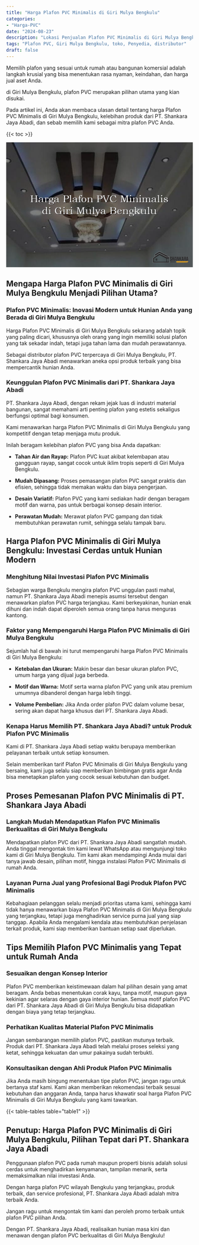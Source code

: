 ```yaml
---
title: "Harga Plafon PVC Minimalis di Giri Mulya Bengkulu"
categories: 
- "Harga-PVC"
date: "2024-08-23"
description: "Lokasi Penjualan Plafon PVC Minimalis di Giri Mulya Bengkulu bagi hunian, kantor, dan ritel. Material terbaik, pilihan motif, variasi warna modern, beserta jasa pemasangan oleh tenaga ahli berpengalaman dan garansi resmi!|Layanan penjualan Plafon PVC Minimalis di Giri Mulya Bengkulu untuk keperluan hunian, perkantoran, maupun toko, dengan panel unggulan dan pemasangan oleh tim berpengalaman dan jaminan resmi.|Pilihan Plafon PVC Minimalis di Giri Mulya Bengkulu yang terbukti bagi tempat tinggal, office, serta gerai, bersama panel terbaik dan penempatan oleh tenaga ahli profesional dan garansi resmi.|Penyediaan Plafon PVC Minimalis di Giri Mulya Bengkulu untuk tempat tinggal, perkantoran, serta ritel, beserta produk berkualitas dan penempatan ditangani oleh teknisi berpengalaman, dilengkapi beserta garansi resmi.}"
tags: "Plafon PVC, Giri Mulya Bengkulu, toko, Penyedia, distributor"
draft: false
---
```


Memilih plafon yang sesuai untuk rumah atau bangunan komersial adalah langkah krusial yang bisa menentukan rasa nyaman, keindahan, dan harga jual aset Anda.

di Giri Mulya Bengkulu, plafon PVC merupakan pilihan utama yang kian disukai.

Pada artikel ini, Anda akan membaca ulasan detail tentang harga Plafon PVC Minimalis di Giri Mulya Bengkulu, kelebihan produk dari PT. Shankara Jaya Abadi, dan sebab memilih kami sebagai mitra plafon PVC Anda.

{{< toc >}}

![Harga Plafon PVC Minimalis di Giri Mulya Bengkulu](/images/Harga-PVC/Harga-Plafon-PVC-Minimalis-di-Giri-Mulya-Bengkulu.png)


## Mengapa Harga Plafon PVC Minimalis di Giri Mulya Bengkulu Menjadi Pilihan Utama?

### Plafon PVC Minimalis: Inovasi Modern untuk Hunian Anda yang Berada di Giri Mulya Bengkulu

Harga Plafon PVC Minimalis di Giri Mulya Bengkulu sekarang adalah topik yang paling dicari, khususnya oleh orang yang ingin memiliki solusi plafon yang tak sekadar indah, tetapi juga tahan lama dan mudah perawatannya.

Sebagai distributor plafon PVC terpercaya di Giri Mulya Bengkulu, PT. Shankara Jaya Abadi menawarkan aneka opsi produk terbaik yang bisa mempercantik hunian Anda.

### Keunggulan Plafon PVC Minimalis dari PT. Shankara Jaya Abadi

PT. Shankara Jaya Abadi, dengan rekam jejak luas di industri material bangunan, sangat memahami arti penting plafon yang estetis sekaligus berfungsi optimal bagi konsumen.

Kami menawarkan harga Plafon PVC Minimalis di Giri Mulya Bengkulu yang kompetitif dengan tetap menjaga mutu produk.

Inilah beragam kelebihan plafon PVC yang bisa Anda dapatkan:

- **Tahan Air dan Rayap:** Plafon PVC kuat akibat kelembapan atau gangguan rayap, sangat cocok untuk iklim tropis seperti di Giri Mulya Bengkulu.

- **Mudah Dipasang:** Proses pemasangan plafon PVC sangat praktis dan efisien, sehingga tidak memakan waktu dan biaya pengerjaan.

- **Desain Variatif:** Plafon PVC yang kami sediakan hadir dengan beragam motif dan warna, pas untuk berbagai konsep desain interior.

- **Perawatan Mudah:** Merawat plafon PVC gampang dan tidak membutuhkan perawatan rumit, sehingga selalu tampak baru.

## Harga Plafon PVC Minimalis di Giri Mulya Bengkulu: Investasi Cerdas untuk Hunian Modern

### Menghitung Nilai Investasi Plafon PVC Minimalis

Sebagian warga Bengkulu mengira plafon PVC unggulan pasti mahal, namun PT. Shankara Jaya Abadi menepis asumsi tersebut dengan menawarkan plafon PVC harga terjangkau. Kami berkeyakinan, hunian enak dihuni dan indah dapat diperoleh semua orang tanpa harus menguras kantong.

### Faktor yang Mempengaruhi Harga Plafon PVC Minimalis di Giri Mulya Bengkulu

Sejumlah hal di bawah ini turut mempengaruhi harga Plafon PVC Minimalis di Giri Mulya Bengkulu:

- **Ketebalan dan Ukuran:** Makin besar dan besar ukuran plafon PVC, umum harga yang dijual juga berbeda.

- **Motif dan Warna:** Motif serta warna plafon PVC yang unik atau premium umumnya dibanderol dengan harga lebih tinggi.

- **Volume Pembelian:** Jika Anda order plafon PVC dalam volume besar, sering akan dapat harga khusus dari PT. Shankara Jaya Abadi.

### Kenapa Harus Memilih PT. Shankara Jaya Abadi? untuk Produk Plafon PVC Minimalis

Kami di PT. Shankara Jaya Abadi setiap waktu berupaya memberikan pelayanan terbaik untuk setiap konsumen.

Selain memberikan tarif Plafon PVC Minimalis di Giri Mulya Bengkulu yang bersaing, kami juga selalu siap memberikan bimbingan gratis agar Anda bisa menetapkan plafon yang cocok sesuai kebutuhan dan budget.

## Proses Pemesanan Plafon PVC Minimalis di PT. Shankara Jaya Abadi

### Langkah Mudah Mendapatkan Plafon PVC Minimalis Berkualitas di Giri Mulya Bengkulu

Mendapatkan plafon PVC dari PT. Shankara Jaya Abadi sangatlah mudah. Anda tinggal mengontak tim kami lewat WhatsApp atau mengunjungi toko kami di Giri Mulya Bengkulu. Tim kami akan mendampingi Anda mulai dari tanya jawab desain, pilihan motif, hingga instalasi Plafon PVC Minimalis di rumah Anda.

### Layanan Purna Jual yang Profesional Bagi Produk Plafon PVC Minimalis

Kebahagiaan pelanggan selalu menjadi prioritas utama kami, sehingga kami tidak hanya menawarkan biaya Plafon PVC Minimalis di Giri Mulya Bengkulu yang terjangkau, tetapi juga menghadirkan service purna jual yang siap tanggap. Apabila Anda mengalami kendala atau membutuhkan penjelasan terkait produk, kami siap memberikan bantuan setiap saat diperlukan.

## Tips Memilih Plafon PVC Minimalis yang Tepat untuk Rumah Anda

### Sesuaikan dengan Konsep Interior

Plafon PVC memberikan keistimewaan dalam hal pilihan desain yang amat beragam. Anda bebas menentukan corak kayu, tanpa motif, maupun gaya kekinian agar selaras dengan gaya interior hunian. Semua motif plafon PVC dari PT. Shankara Jaya Abadi di Giri Mulya Bengkulu bisa didapatkan dengan biaya yang tetap terjangkau.

### Perhatikan Kualitas Material Plafon PVC Minimalis

Jangan sembarangan memilih plafon PVC, pastikan mutunya terbaik. Produk dari PT. Shankara Jaya Abadi telah melalui proses seleksi yang ketat, sehingga kekuatan dan umur pakainya sudah terbukti.

### Konsultasikan dengan Ahli Produk Plafon PVC Minimalis

Jika Anda masih bingung menentukan tipe plafon PVC, jangan ragu untuk bertanya staf kami. Kami akan memberikan rekomendasi terbaik sesuai kebutuhan dan anggaran Anda, tanpa harus khawatir soal harga Plafon PVC Minimalis di Giri Mulya Bengkulu yang kami tawarkan.

{{< table-tables table="table1" >}}

## Penutup: Harga Plafon PVC Minimalis di Giri Mulya Bengkulu, Pilihan Tepat dari PT. Shankara Jaya Abadi

Penggunaan plafon PVC pada rumah maupun properti bisnis adalah solusi cerdas untuk menghadirkan kenyamanan, tampilan menarik, serta memaksimalkan nilai investasi Anda.

Dengan harga plafon PVC wilayah Bengkulu yang terjangkau, produk terbaik, dan service profesional, PT. Shankara Jaya Abadi adalah mitra terbaik Anda.

Jangan ragu untuk mengontak tim kami dan peroleh promo terbaik untuk plafon PVC pilihan Anda.

Dengan PT. Shankara Jaya Abadi, realisaikan hunian masa kini dan menawan dengan plafon PVC berkualitas di Giri Mulya Bengkulu!